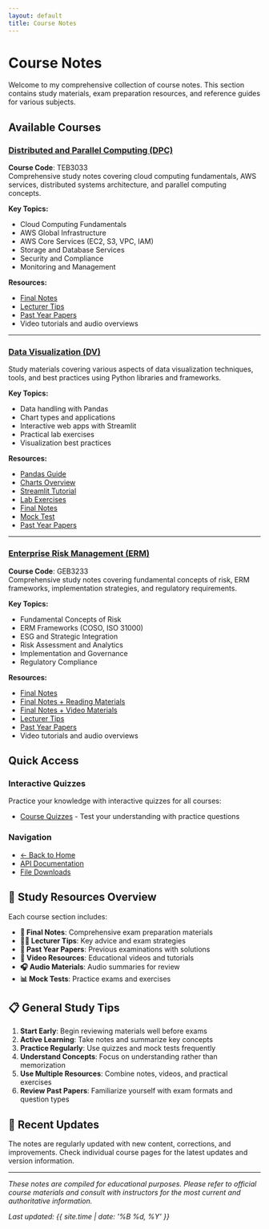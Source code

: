 ```yaml
---
layout: default
title: Course Notes
---
```


# Course Notes

Welcome to my comprehensive collection of course notes. This section contains study materials, exam preparation resources, and reference guides for various subjects.

## Available Courses

### [Distributed and Parallel Computing (DPC)](dpc/)

**Course Code**: TEB3033  
Comprehensive study notes covering cloud computing fundamentals, AWS services, distributed systems architecture, and parallel computing concepts.

**Key Topics:**

- Cloud Computing Fundamentals
- AWS Global Infrastructure
- AWS Core Services (EC2, S3, VPC, IAM)
- Storage and Database Services
- Security and Compliance
- Monitoring and Management

**Resources:**

- [Final Notes](dpc/final-notes.md)
- [Lecturer Tips](dpc/lecturer-tips.md)
- [Past Year Papers](dpc/past-year/)
- Video tutorials and audio overviews

---

### [Data Visualization (DV)](dv/)

Study materials covering various aspects of data visualization techniques, tools, and best practices using Python libraries and frameworks.

**Key Topics:**

- Data handling with Pandas
- Chart types and applications
- Interactive web apps with Streamlit
- Practical lab exercises
- Visualization best practices

**Resources:**

- [Pandas Guide](dv/pandas.md)
- [Charts Overview](dv/charts.md)
- [Streamlit Tutorial](dv/streamlit.md)
- [Lab Exercises](dv/lab.md)
- [Final Notes](dv/final-notes.md)
- [Mock Test](dv/mock-test.md)
- [Past Year Papers](dv/past-year/)

---

### [Enterprise Risk Management (ERM)](erm/)

**Course Code**: GEB3233  
Comprehensive study notes covering fundamental concepts of risk, ERM frameworks, implementation strategies, and regulatory requirements.

**Key Topics:**

- Fundamental Concepts of Risk
- ERM Frameworks (COSO, ISO 31000)
- ESG and Strategic Integration
- Risk Assessment and Analytics
- Implementation and Governance
- Regulatory Compliance

**Resources:**

- [Final Notes](erm/final-notes.md)
- [Final Notes + Reading Materials](erm/final-notes+reading.md)
- [Final Notes + Video Materials](erm/final-notes+video.md)
- [Lecturer Tips](erm/lecturer-tips.md)
- [Past Year Papers](erm/past-year/)
- Video tutorials and audio overviews

## Quick Access

### Interactive Quizzes

Practice your knowledge with interactive quizzes for all courses:

- [Course Quizzes](/quiz/) - Test your understanding with practice questions

### Navigation

- [← Back to Home](/)
- [API Documentation](/api/)
- [File Downloads](/files/)

## 📖 Study Resources Overview

Each course section includes:

- **📝 Final Notes**: Comprehensive exam preparation materials
- **👨‍🏫 Lecturer Tips**: Key advice and exam strategies
- **📄 Past Year Papers**: Previous examinations with solutions
- **🎥 Video Resources**: Educational videos and tutorials
- **🎧 Audio Materials**: Audio summaries for review
- **📊 Mock Tests**: Practice exams and exercises

## 📋 General Study Tips

1. **Start Early**: Begin reviewing materials well before exams
2. **Active Learning**: Take notes and summarize key concepts
3. **Practice Regularly**: Use quizzes and mock tests frequently
4. **Understand Concepts**: Focus on understanding rather than memorization
5. **Use Multiple Resources**: Combine notes, videos, and practical exercises
6. **Review Past Papers**: Familiarize yourself with exam formats and question types

## 🔄 Recent Updates

The notes are regularly updated with new content, corrections, and improvements. Check individual course pages for the latest updates and version information.

---

_These notes are compiled for educational purposes. Please refer to official course materials and consult with instructors for the most current and authoritative information._

_Last updated: {{ site.time | date: '%B %d, %Y' }}_
